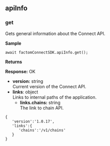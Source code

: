 apiInfo
-------

### get

Gets general information about the Connect API.

**Sample**
```JS
await factomConnectSDK.apiInfo.get();
```

**Returns**</br>

**Response:** OK
-   **version:** string </br> Current version of the Connect API.
-   **links**: object </br> Links to internal paths of the application.
	-   **links.chains:** string </br> The link to chain API.

```JS
{  
   'version':'1.0.17',
   'links':{  
      'chains':'/v1/chains'
   }
}
```
